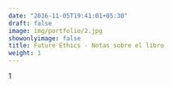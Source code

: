 ```yaml
---
date: "2016-11-05T19:41:01+05:30"
draft: false
image: img/portfolio/2.jpg
showonlyimage: false
title: Future Ethics - Notas sobre el libro
weight: 1
---
```

1

<!--more-->


